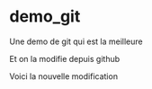 # demo_git
Une demo de git qui est la meilleure

Et on la modifie depuis github

Voici la nouvelle modification 
